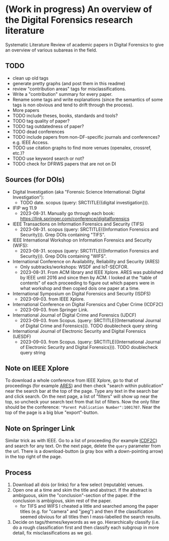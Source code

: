 # (Work in progress) An overview of the Digital Forensics research literature

Systematic Literature Review of academic papers in Digital Forensics to give
an overview of various subareas in the field.

## TODO
* clean up old tags
* generate pretty graphs (and post them in this readme)
* review "contribution areas" tags for misclassifications.
* Write a "contribution" summary for every paper.
* Rename some tags and write explanations (since the semantics of some tags
  is non obvious and tend to drift through the process).
* More papers
* TODO include theses, books, standards and tools?
* TODO tag quality of paper?
* TODO tag outdatedness of paper?
* TODO dead conferences
* TODO include papers from non-DF-specific journals and conferences? e.g. IEEE Access.
* TODO use citation graphs to find more venues (openalex, crossref, etc.)?
* TODO use keyword search or not?
* TODO check for DFRWS papers that are not on DI

## Sources (for DOIs)
* Digital Investigation (aka "Forensic Science International: Digital Investigation"):
    * TODO date. scopus (query: SRCTITLE({digital investigation})).
* IFIP wg 11.9
    * 2023-08-31. Manually go through each book: https://link.springer.com/conference/digitalforensics
* IEEE Transactions on Information Forensics and Security (TIFS)
    * 2023-08-31. scopus (query: SRCTITLE({Information Forensics and Security})). Grep DOIs containing "TIFS".
* IEEE International Workshop on Information Forensics and Security (WIFS):
    * 2023-08-31. scopus (query: SRCTITLE({Information Forensics and Security})). Grep DOIs containing "WIFS".
* International Conference on Availability, Reliability and Security (ARES)
    * Only subtracks/workshops: WSDF and IoT-SECFOR.
    * 2023-08-31. From ACM library and IEEE Xplore. ARES was published by IEEE until 2016 and since then by ACM. I looked at the "table of contents" of each proceeding to figure out which papers were in what workshop and then copied dois one paper at a time.
* International Symposium on Digital Forensics and Security (ISDFS)
    * 2023-09-03. from IEEE Xplore.
* International Conference on Digital Forensics and Cyber Crime (ICDF2C)
    * 2023-09-03. from Springer Link.
* International Journal of Digital Crime and Forensics (IJDCF)
    * 2023-09-03. from Scopus. (query: SRCTITLE({International Journal of Digital Crime and Forensics})). TODO doublecheck query string
* International Journal of Electronic Security and Digital Forensics (IJESDF)
    * 2023-09-03. from Scopus. (query: SRCTITLE({International Journal of Electronic Security and Digital Forensics})). TODO doublecheck query string

## Note on IEEE Xplore
To download a whole conference from IEEE Xplore, go to that of proceedings (for example [ARES](https://ieeexplore.ieee.org/xpl/conhome/1001707/all-proceedings)) and then check "search within publication" near the search bar at the top of the page. Type any text in the search bar and click search. On the next page, a list of "filters" will show up near the top, so uncheck your search text from that list of filters. Now the only filter should be the conference: `"Parent Publication Number":1001707`. Near the top of the page is a big blue "export"-button.

## Note on Springer Link
Similar trick as with IEEE. Go to a list of proceeding (for example [ICDF2C](https://link-springer-com.ezp.sub.su.se/conference/icdf2c)) and search for any text.
On the next page, delete the `query` parameter from the url. There is a download-button (a gray box with a down-pointing arrow) in the top right of the page.

## Process
1. Download all dois (or links) for a few select (reputable) venues.
1. Open one at a time and skim the title and abstract. If the abstract is
   ambiguous, skim the "conclusion"-section of the paper. If the conclusion is ambigious, skim rest of the paper.
    * for TIFS and WIFS I cheated a little and searched among the paper titles (e.g. for "camera" and "jpeg") and then if the classification seemed obvious for all titles then I mass-labelled the search results.
1. Decide on tags/themes/keywords as we go. Hierarchically classify (i.e. do a
   rough classification first and then classify each subgroup in more detail, fix misclassifications as we go).
